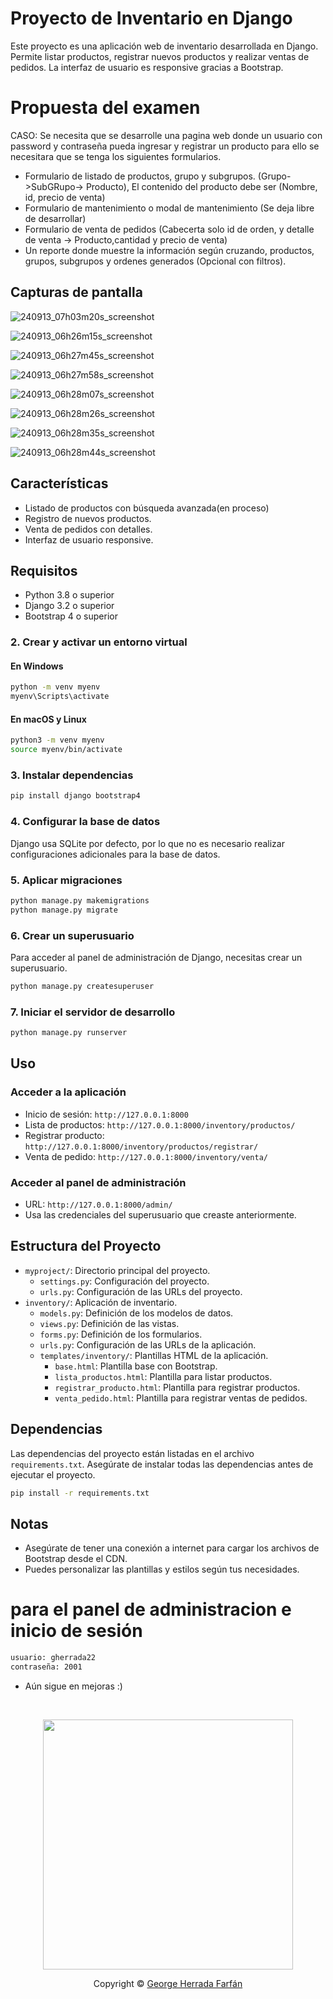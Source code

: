 # Proyecto de Inventario en Django

Este proyecto es una aplicación web de inventario desarrollada en Django. Permite listar productos, registrar nuevos productos y realizar ventas de pedidos. La interfaz de usuario es responsive gracias a Bootstrap.
# Propuesta del examen
CASO: Se necesita que se desarrolle una pagina web donde un usuario con password y contraseña pueda ingresar y registrar un producto para ello se necesitara que se tenga los siguientes formularios.

   - Formulario de listado de productos, grupo y subgrupos. (Grupo->SubGRupo-> Producto), El contenido del producto debe ser (Nombre, id, precio de venta)
   - Formulario de mantenimiento o modal de mantenimiento (Se deja libre de desarrollar)
   - Formulario de venta de pedidos (Cabecerta solo id de orden, y detalle de venta -> Producto,cantidad y precio de venta)
   - Un reporte donde muestre la información según cruzando, productos, grupos, subgrupos y ordenes generados (Opcional con filtros).


## Capturas de pantalla

![240913_07h03m20s_screenshot](https://github.com/user-attachments/assets/a0be84c3-73db-4eaf-aa98-376d3414f325)

![240913_06h26m15s_screenshot](https://github.com/user-attachments/assets/4c78d457-fbcc-4514-9de7-c9033d350a96)

![240913_06h27m45s_screenshot](https://github.com/user-attachments/assets/996a75fd-e4ac-488d-9d2b-491c8bbd3e71)

![240913_06h27m58s_screenshot](https://github.com/user-attachments/assets/f2108194-0514-49d0-a045-9b50483e0ff6)

![240913_06h28m07s_screenshot](https://github.com/user-attachments/assets/1f14a637-3284-4cda-afc2-3a113ec1b064)

![240913_06h28m26s_screenshot](https://github.com/user-attachments/assets/b371d576-2536-47bf-b59e-35c07b7cd025)

![240913_06h28m35s_screenshot](https://github.com/user-attachments/assets/a7c10b84-0848-4e24-ba82-8755f36c304a)

![240913_06h28m44s_screenshot](https://github.com/user-attachments/assets/f81edf59-db8f-4cd0-b2d9-558f01441a67)


## Características

- Listado de productos con búsqueda avanzada(en proceso)
- Registro de nuevos productos.
- Venta de pedidos con detalles.
- Interfaz de usuario responsive.

## Requisitos

- Python 3.8 o superior
- Django 3.2 o superior
- Bootstrap 4 o superior

### 2. Crear y activar un entorno virtual

#### En Windows

```bash
python -m venv myenv
myenv\Scripts\activate
```

#### En macOS y Linux

```bash
python3 -m venv myenv
source myenv/bin/activate
```

### 3. Instalar dependencias

```bash
pip install django bootstrap4
```
### 4. Configurar la base de datos

Django usa SQLite por defecto, por lo que no es necesario realizar configuraciones adicionales para la base de datos.

### 5. Aplicar migraciones

```bash
python manage.py makemigrations
python manage.py migrate
```

### 6. Crear un superusuario
Para acceder al panel de administración de Django, necesitas crear un superusuario.

```bash
python manage.py createsuperuser
```

### 7. Iniciar el servidor de desarrollo

```bash
python manage.py runserver
```

## Uso

### Acceder a la aplicación
- Inicio de sesión: `http://127.0.0.1:8000`
- Lista de productos: `http://127.0.0.1:8000/inventory/productos/`
- Registrar producto: `http://127.0.0.1:8000/inventory/productos/registrar/`
- Venta de pedido: `http://127.0.0.1:8000/inventory/venta/`

### Acceder al panel de administración

- URL: `http://127.0.0.1:8000/admin/`
- Usa las credenciales del superusuario que creaste anteriormente.

## Estructura del Proyecto

- `myproject/`: Directorio principal del proyecto.
  - `settings.py`: Configuración del proyecto.
  - `urls.py`: Configuración de las URLs del proyecto.
- `inventory/`: Aplicación de inventario.
  - `models.py`: Definición de los modelos de datos.
  - `views.py`: Definición de las vistas.
  - `forms.py`: Definición de los formularios.
  - `urls.py`: Configuración de las URLs de la aplicación.
  - `templates/inventory/`: Plantillas HTML de la aplicación.
    - `base.html`: Plantilla base con Bootstrap.
    - `lista_productos.html`: Plantilla para listar productos.
    - `registrar_producto.html`: Plantilla para registrar productos.
    - `venta_pedido.html`: Plantilla para registrar ventas de pedidos.

## Dependencias

Las dependencias del proyecto están listadas en el archivo `requirements.txt`. Asegúrate de instalar todas las dependencias antes de ejecutar el proyecto.

```bash
pip install -r requirements.txt
```
## Notas

- Asegúrate de tener una conexión a internet para cargar los archivos de Bootstrap desde el CDN.
- Puedes personalizar las plantillas y estilos según tus necesidades.

# para el panel de administracion e inicio de sesión
```bash
usuario: gherrada22
contraseña: 2001
```

- Aún sigue en mejoras :)

&nbsp;

<p align="center">
  <img src="https://user-images.githubusercontent.com/104341274/210186277-0d434bb0-80c0-43a9-b6b0-2e42e18c31a9.png" width="400" />
</p>

<p align="center">Copyright &copy; <a href="https://github.com/gherrada22" target="_blank">George Herrada Farfán</a>
</p>
